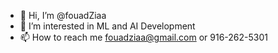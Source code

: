 - 👋 Hi, I’m @fouadZiaa
- 👀 I’m interested in ML and AI Development
- 📫 How to reach me fouadziaa@gmail.com or 916-262-5301

<!---
fouadZiaa/fouadZiaa is a ✨ special ✨ repository because its `README.md` (this file) appears on your GitHub profile.
You can click the Preview link to take a look at your changes.
--->
